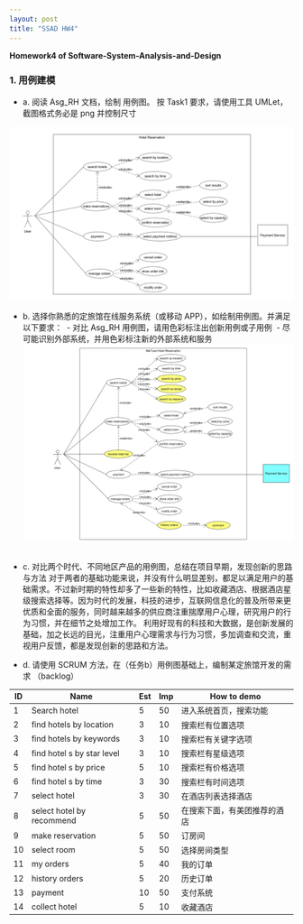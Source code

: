 ```yaml
---
layout: post
title: "SSAD HW4"
---
```

<b>Homework4 of Software-System-Analysis-and-Design</b>

### 1. 用例建模
- a. 阅读 Asg_RH 文档，绘制 用例图。 按 Task1 要求，请使用工具 UMLet，截图格式务必是 png 并控制尺寸

![Asg_RH_UML](https://github.com/joece/joece.github.io/blob/master/_includes/UMLs/Asg_RH_UML.png?raw=true)

- b. 选择你熟悉的定旅馆在线服务系统（或移动 APP），如绘制用例图。并满足以下要求：
  - 对比 Asg_RH 用例图，请用色彩标注出创新用例或子用例
  - 尽可能识别外部系统，并用色彩标注新的外部系统和服务
  ![MeiTuan_UML](https://github.com/joece/joece.github.io/blob/master/_includes/UMLs/MeiTuan_UML.png?raw=true)
  
- c. 对比两个时代、不同地区产品的用例图，总结在项目早期，发现创新的思路与方法
对于两者的基础功能来说，并没有什么明显差别，都足以满足用户的基础需求。不过新时期的特性却多了一些新的特性，比如收藏酒店、根据酒店星级搜索选择等。因为时代的发展，科技的进步，互联网信息化的普及所带来更优质和全面的服务，同时越来越多的供应商注重揣摩用户心理，研究用户的行为习惯，并在细节之处增加工作。
利用好现有的科技和大数据，是创新发展的基础，加之长远的目光，注重用户心理需求与行为习惯，多加调查和交流，重视用户反馈，都是发现创新的思路和方法。

- d. 请使用 SCRUM 方法，在（任务b）用例图基础上，编制某定旅馆开发的需求 （backlog）

| ID | Name | Est | Imp |	How to demo |
|----|------|-----|-----|-------------|
| 1	| Search hotel | 5 | 50 | 进入系统首页，搜索功能 |
| 2 |	find hotels by location |	3 | 10 | 搜索栏有位置选项 |
| 3	| find hotels by keywords |	3 |	10 | 搜索栏有关键字选项 |
| 4 |	find hotel s by star level | 3 | 10 | 搜索栏有星级选项 |
| 5 |	find hotel s by price |	5 |	10 | 搜索栏有价格选项 |
| 6 |	find hotel s by time |	3 |	30 | 搜索栏有时间选项 |
| 7 |	select hotel |	3 |	30 | 在酒店列表选择酒店 |
| 8 |	select hotel by recommend |	5 |	50 | 在搜索下面，有美团推荐的酒店 |
| 9 |	make reservation |	5 |	50 | 订房间 |
| 10 | select room |	5 |	50 | 选择房间类型 |
| 11 | my orders |	5 |	40 | 我的订单 |
| 12 | history orders |	5 |	20 | 历史订单 |
| 13 | payment |	10 |	50 | 支付系统 |
| 14 | collect hotel |	5 |	10 | 收藏酒店 |
